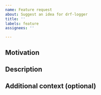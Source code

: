 ```yaml
---
name: Feature request
about: Suggest an idea for drf-logger
title: ''
labels: feature
assignees: ''

---
```


## Motivation

## Description

## Additional context (optional)

